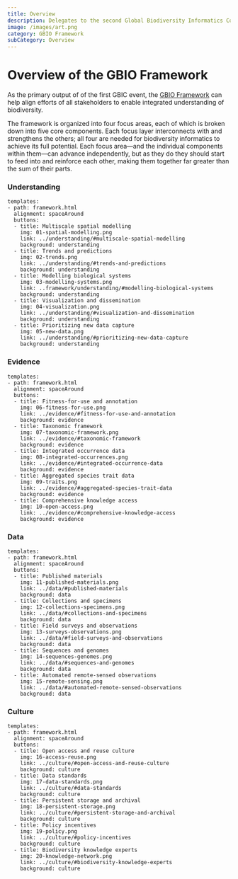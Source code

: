 ```yaml
---
title: Overview
description: Delegates to the second Global Biodiversity Informatics Conference (GBIC2) called for a global alliance for biodiversity knowledge to align efforts to deliver current, accurate and comprehensive data, information and knowledge on the world's biodiversity. 
image: /images/art.png
category: GBIO Framework
subCategory: Overview
---
```

Overview of the GBIO Framework
===================

As the primary output of of the first GBIC event, the [GBIO Framework](https://doi.org/10.15468/6jxa-yb44) can help align efforts of all stakeholders to enable integrated understanding of biodiversity.

The framework is organized into four focus areas, each of which is broken down into five core components. Each focus layer interconnects with and strengthens the others; all four are needed for biodiversity informatics to achieve its full potential. Each focus area—and the individual components within them—can advance independently, but as they do they should start to feed into and reinforce each other, making them together far greater than the sum of their parts.

### Understanding

<!---
styled custom component
you can have one or more buttons.
alignmenment options: left, center, spaceAround
title: what text should go below the icon
icon options are the ones provided in the icons folder. As of 3 feb 2019 those are: 
link: where to link to
background options: understanding, evidence, data, culture
-->
```styledYaml
templates:
- path: framework.html
  alignment: spaceAround
  buttons:
  - title: Multiscale spatial modelling
    img: 01-spatial-modelling.png
    link: ../understanding/#multiscale-spatial-modelling
    background: understanding
  - title: Trends and predictions
    img: 02-trends.png
    link: ../understanding/#trends-and-predictions
    background: understanding
  - title: Modelling biological systems
    img: 03-modelling-systems.png
    link: ..framework/understanding/#modelling-biological-systems
    background: understanding
  - title: Visualization and dissemination
    img: 04-visualization.png
    link: ../understanding/#visualization-and-dissemination
    background: understanding
  - title: Prioritizing new data capture
    img: 05-new-data.png
    link: ../understanding/#prioritizing-new-data-capture
    background: understanding
```

### Evidence

```styledYaml
templates:
- path: framework.html
  alignment: spaceAround
  buttons:
  - title: Fitness-for-use and annotation
    img: 06-fitness-for-use.png
    link: ../evidence/#fitness-for-use-and-annotation
    background: evidence
  - title: Taxonomic framework
    img: 07-taxonomic-framework.png
    link: ../evidence/#taxonomic-framework
    background: evidence
  - title: Integrated occurrence data
    img: 08-integrated-occurrences.png
    link: ../evidence/#integrated-occurrence-data
    background: evidence
  - title: Aggregated species trait data
    img: 09-traits.png
    link: ../evidence/#aggregated-species-trait-data
    background: evidence
  - title: Comprehensive knowledge access
    img: 10-open-access.png
    link: ../evidence/#comprehensive-knowledge-access
    background: evidence
```

### Data

```styledYaml
templates:
- path: framework.html
  alignment: spaceAround
  buttons:
  - title: Published materials
    img: 11-published-materials.png
    link: ../data/#published-materials
    background: data
  - title: Collections and specimens
    img: 12-collections-specimens.png
    link: ../data/#collections-and-specimens
    background: data
  - title: Field surveys and observations
    img: 13-surveys-observations.png
    link: ../data/#field-surveys-and-observations
    background: data
  - title: Sequences and genomes
    img: 14-sequences-genomes.png
    link: ../data/#sequences-and-genomes
    background: data
  - title: Automated remote-sensed observations
    img: 15-remote-sensing.png
    link: ../data/#automated-remote-sensed-observations
    background: data
```

### Culture

```styledYaml
templates:
- path: framework.html
  alignment: spaceAround
  buttons:
  - title: Open access and reuse culture
    img: 16-access-reuse.png
    link: ../culture/#open-access-and-reuse-culture
    background: culture
  - title: Data standards
    img: 17-data-standards.png
    link: ../culture/#data-standards
    background: culture
  - title: Persistent storage and archival
    img: 18-persistent-storage.png
    link: ../culture/#persistent-storage-and-archival
    background: culture
  - title: Policy incentives
    img: 19-policy.png
    link: ../culture/#policy-incentives
    background: culture
  - title: Biodiversity knowledge experts
    img: 20-knowledge-network.png
    link: ../culture/#biodiversity-knowledge-experts
    background: culture
```
